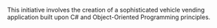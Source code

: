This initiative involves the creation of a sophisticated vehicle vending application built upon C# and Object-Oriented Programming principles. 
